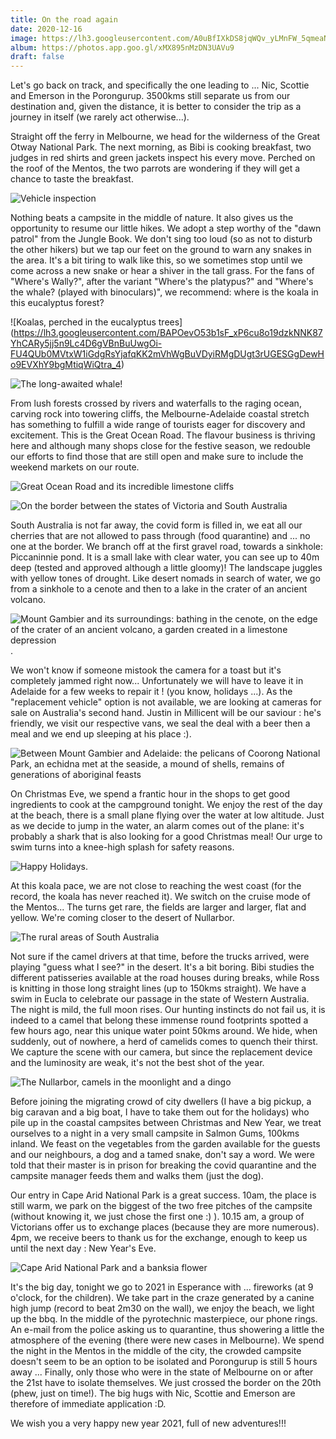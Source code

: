 ```yaml
---
title: On the road again
date: 2020-12-16
image: https://lh3.googleusercontent.com/A0uBfIXkDS8jqWQv_yLMnFW_5qmeaN_G7pNozno2FWSLQ5u6DvV-vP-_qxCEkxgg4xu6Jb6vxjyjjOh9u7EBUpmgm7QOf_VfJ3Yr7FDS6p6it7HZ6neeJdZFQcdfchHVbNYFmq-KmU8
album: https://photos.app.goo.gl/xMX895nMzDN3UAVu9
draft: false
---
```


Let's go back on track, and specifically the one leading to ... Nic, Scottie and Emerson in the Porongurup. 3500kms still separate us from our destination and, given the distance, it is better to consider the trip as a journey in itself (we rarely act otherwise...).

Straight off the ferry in Melbourne, we head for the wilderness of the Great Otway National Park. The next morning, as Bibi is cooking breakfast, two judges in red shirts and green jackets inspect his every move. Perched on the roof of the Mentos, the two parrots are wondering if they will get a chance to taste the breakfast.

![Vehicle inspection](https://lh3.googleusercontent.com/B5mADN1sFfJN32DPXNy0G2J_Pz0JInf8ar9Uv5Ki6LnNKOmOukvTURuI2iwEbGxmyVif8OjiqYfYyOPA_nCH_oGtuOFE4Wwf05r2LjZTzFPn9HeTasG-sXCimmV9toG86uJ3ch4_OYo)

Nothing beats a campsite in the middle of nature. It also gives us the opportunity to resume our little hikes. We adopt a step worthy of the "dawn patrol" from the Jungle Book. We don't sing too loud (so as not to disturb the other hikers) but we tap our feet on the ground to warn any snakes in the area. It's a bit tiring to walk like this, so we sometimes stop until we come across a new snake or hear a shiver in the tall grass. For the fans of "Where's Wally?", after the variant "Where's the platypus?" and "Where's the whale? (played with binoculars)", we recommend: where is the koala in this eucalyptus forest?

![Koalas, perched in the eucalyptus trees] (https://lh3.googleusercontent.com/BAPOevO53b1sF_xP6cu8o19dzkNNK87YhCARy5jj5n9Lc4D6gVBnBuUwgOi-FU4QUb0MVtxW1iGdgRsYjafqKK2mVhWgBuVDyiRMgDUgt3rUGESGgDewHo9EVXhY9bgMtiqWiQtra_4)

![The long-awaited whale!](https://lh3.googleusercontent.com/G3METt7TmzcOkbcOJd09voOvef10J9XE9dR_Spm-vTu0AgtAsb_sXgi9hMhUe-CRSrYQPagMUtqwbRHgMxf5SM2S_WRlXUUoSJhvmDwffUQgoG5z3wd8mY1ulQpkly_9iw7yPfzKZqA)

From lush forests crossed by rivers and waterfalls to the raging ocean, carving rock into towering cliffs, the Melbourne-Adelaide coastal stretch has something to fulfill a wide range of tourists eager for discovery and excitement. This is the Great Ocean Road. The flavour business is thriving here and although many shops close for the festive season, we redouble our efforts to find those that are still open and make sure to include the weekend markets on our route.

![Great Ocean Road and its incredible limestone cliffs](https://lh3.googleusercontent.com/2qy4xU8sPpUXiF5RmBa-kpxUcbhhkVm386HauFqxSKAFTppR34z6ZWYrfEd4ChpVAGbjuyykajSTvANB4lnzfb5fXSj_BALtiT0eMbanl2p9e_isJrjVI5eyV_xGQ1oMe8UYbHmflbM )

![On the border between the states of Victoria and South Australia](https://lh3.googleusercontent.com/wMjoeZCIhgmtVK05yf_t5bl1K7VXlWu7tQjSkIxv4WYqEAwruy2o19XcuOTFUT7Z-U2F8C-fp7jh2DPD7TBIymxkpaAoAlrlt8PydiedpBs8JMRZAXBqsIOjmdBTHCw62H58qfJkYJw)

South Australia is not far away, the covid form is filled in, we eat all our cherries that are not allowed to pass through (food quarantine) and ... no one at the border. We branch off at the first gravel road, towards a sinkhole: Piccaninnie pond. It is a small lake with clear water, you can see up to 40m deep (tested and approved although a little gloomy)! The landscape juggles with yellow tones of drought. Like desert nomads in search of water, we go from a sinkhole to a cenote and then to a lake in the crater of an ancient volcano.

![Mount Gambier and its surroundings: bathing in the cenote, on the edge of the crater of an ancient volcano, a garden created in a limestone depression](https://lh3.googleusercontent.com/OA13Gi2TOEgqPKgYwtnSn12YLOQxnTkd4-n8-Gnb8Nn0ctmgQ7NewSnxgRbqrGk86ymm6MPFQUBoaekL3bwMiGqJVbjdWxgvfhk15Uc8D-EQs5xqkSB-VDVu_8M0qTdQbzMpgjAUFpQ).

We won't know if someone mistook the camera for a toast but it's completely jammed right now... Unfortunately we will have to leave it in Adelaide for a few weeks to repair it ! (you know, holidays ...). As the "replacement vehicle" option is not available, we are looking at cameras for sale on Australia's second hand. Justin in Millicent will be our saviour : he's friendly, we visit our respective vans, we seal the deal with a beer then a meal and we end up sleeping at his place :).

![Between Mount Gambier and Adelaide: the pelicans of Coorong National Park, an echidna met at the seaside, a mound of shells, remains of generations of aboriginal feasts](https://lh3.googleusercontent.com/9bGmXxgp0CkncJx09KFkrJp8UBDC8Cpd6HYlf4xnvl0JT-9pVj33-10eJxNkQxaqWMLKStSVUTIJWnMvEzHFcHGWpvPUfgiyUzA2XqloKW_gyhe1G-9t1eed2GSsW9s5uzqbrDdrqQI)

On Christmas Eve, we spend a frantic hour in the shops to get good ingredients to cook at the campground tonight. We enjoy the rest of the day at the beach, there is a small plane flying over the water at low altitude. Just as we decide to jump in the water, an alarm comes out of the plane: it's probably a shark that is also looking for a good Christmas meal! Our urge to swim turns into a knee-high splash for safety reasons.

![Happy Holidays](https://lh3.googleusercontent.com/pcMzpDDEX9o0z4tjcFKVifpSGhp1me1wI6yvlk184-Uj5IgOiYt_Nw7V0_y603FL_i-1l90YEru3BRNQawYHfDPpfkkOM6arHbrPzH0U9Qczg9bbXgum4C0Kbv_tmIV4lfIy2ZkozyQ).

At this koala pace, we are not close to reaching the west coast (for the record, the koala has never reached it). We switch on the cruise mode of the Mentos... The turns get rare, the fields are larger and larger, flat and yellow. We're coming closer to the desert of Nullarbor.

![The rural areas of South Australia](https://lh3.googleusercontent.com/KeL9tv7UVE4yG6eI8glZA9H0GwSMuZug5rwdVOIxDUp6Bz78P4vMGMPuSG72WqAH4jPOQqwcDf9VnPSPaTOXXmupdFxhGO03NzG0kcd0LIq54P9V5izZq6TpGRTa2soW6KEgAMqVSUs)

Not sure if the camel drivers at that time, before the trucks arrived, were playing "guess what I see?" in the desert. It's a bit boring. Bibi studies the different patisseries available at the road houses during breaks, while Ross is knitting in those long straight lines (up to 150kms straight). We have a swim in Eucla to celebrate our passage in the state of Western Australia. The night is mild, the full moon rises. Our hunting instincts do not fail us, it is indeed to a camel that belong these immense round footprints spotted a few hours ago, near this unique water point 50kms around. We hide, when suddenly, out of nowhere, a herd of camelids comes to quench their thirst. We capture the scene with our camera, but since the replacement device and the luminosity are weak, it's not the best shot of the year.

![The Nullarbor, camels in the moonlight and a dingo](https://lh3.googleusercontent.com/dbN12x-N0c4WKHkoWoN7yDSvWlbhbBhW9r00h3ynwZmps6l0TnKn0BDhDRD8mfaN9s50Qyj74cRNvRRXqSgYXapsFHwyOwexU6ImPNRDAhfiwf-tepgOcX6c_fpvhDbXGdqBqTwDyPc )

Before joining the migrating crowd of city dwellers (I have a big pickup, a big caravan and a big boat, I have to take them out for the holidays) who pile up in the coastal campsites between Christmas and New Year, we treat ourselves to a night in a very small campsite in Salmon Gums, 100kms inland. We feast on the vegetables from the garden available for the guests and our neighbours, a dog and a tamed snake, don't say a word. We were told that their master is in prison for breaking the covid quarantine and the campsite manager feeds them and walks them (just the dog).

Our entry in Cape Arid National Park is a great success. 10am, the place is still warm, we park on the biggest of the two free pitches of the campsite (without knowing it, we just chose the first one :) ). 10.15 am, a group of Victorians offer us to exchange places (because they are more numerous). 4pm, we receive beers to thank us for the exchange, enough to keep us until the next day : New Year's Eve.

![Cape Arid National Park and a banksia flower](https://lh3.googleusercontent.com/S6JrHmOScZsyydd6R7InoJmcNNwUZNrFilzjlkLQSkEXkbLhjJdt45rADMQ-T2xUSBN4rSCjTb-RDM9mmuwPcv64PKGwUXT1a8LxXFWnWi5pG63ExZKTZsd4S5R02WtZL2r4vwbu8hQ)

It's the big day, tonight we go to 2021 in Esperance with ... fireworks (at 9 o'clock, for the children). We take part in the craze generated by a canine high jump (record to beat 2m30 on the wall), we enjoy the beach, we light up the bbq. In the middle of the pyrotechnic masterpiece, our phone rings. An e-mail from the police asking us to quarantine, thus showering a little the atmosphere of the evening (there were new cases in Melbourne). We spend the night in the Mentos in the middle of the city, the crowded campsite doesn't seem to be an option to be isolated and Porongurup is still 5 hours away ... Finally, only those who were in the state of Melbourne on or after the 21st have to isolate themselves. We just crossed the border on the 20th (phew, just on time!). The big hugs with Nic, Scottie and Emerson are therefore of immediate application :D.

We wish you a very happy new year 2021, full of new adventures!!!
